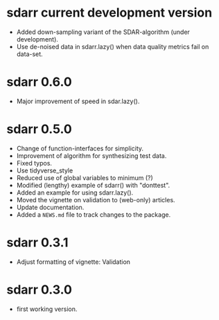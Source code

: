 # sdarr current development version

* Added down-sampling variant of the SDAR-algorithm (under development).
* Use de-noised data in sdarr.lazy() when data quality metrics fail on data-set.

# sdarr 0.6.0

* Major improvement of speed in sdar.lazy().

# sdarr 0.5.0

* Change of function-interfaces for simplicity.
* Improvement of algorithm for synthesizing test data.
* Fixed typos.
* Use tidyverse_style
* Reduced use of global variables to minimum (?)
* Modified (lengthy) example of sdarr() with "donttest".
* Added an example for using sdarr.lazy().
* Moved the vignette on validation to (web-only) articles.
* Update documentation.
* Added a `NEWS.md` file to track changes to the package.

# sdarr 0.3.1

* Adjust formatting of vignette: Validation

# sdarr 0.3.0

* first working version.

